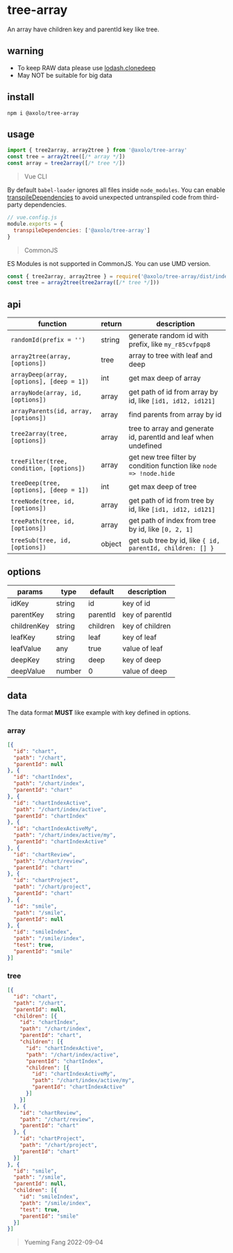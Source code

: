 # tree-array

An array have children key and parentId key like tree.

## warning

- To keep RAW data please use [lodash.clonedeep]
- May NOT be suitable for big data

## install

```shell
npm i @axolo/tree-array
```

## usage

```js
import { tree2array, array2tree } from '@axolo/tree-array'
const tree = array2tree([/* array */])
const array = tree2array([/* tree */])
```

> Vue CLI

By default `babel-loader` ignores all files inside `node_modules`.
You can enable [transpileDependencies] to avoid unexpected untranspiled code from third-party dependencies.

```js
// vue.config.js
module.exports = {
  transpileDependencies: ['@axolo/tree-array']
}
```

> CommonJS

ES Modules is not supported in CommonJS. You can use UMD version.

```js
const { tree2array, array2tree } = require('@axolo/tree-array/dist/index.umd.cjs')
const tree = array2tree(tree2array([/* tree */]))
```

## api

|                 function                  | return |                             description                             |
| ----------------------------------------- | ------ | ------------------------------------------------------------------- |
| `randomId(prefix = '')`                   | string | generate random id with prefix, like `my_r85cvfpqp8`                |
| `array2tree(array, [options])`            | tree   | array to tree with leaf and deep                                    |
| `arrayDeep(array, [options], [deep = 1])` | int    | get max deep of array                                               |
| `arrayNode(array, id, [options])`         | array  | get path of id from array by id, like `[id1, id12, id121]`          |
| `arrayParents(id, array, [options])`      | array  | find parents from array by id                                       |
| `tree2array(tree, [options])`             | array  | tree to array and generate id, parentId and leaf when undefined     |
| `treeFilter(tree, condition, [options])`  | array  | get new tree filter by condition function like `node => !node.hide` |
| `treeDeep(tree, [options], [deep = 1])`   | int    | get max deep of tree                                                |
| `treeNode(tree, id, [options])`           | array  | get path of id from tree by id, like `[id1, id12, id121]`           |
| `treePath(tree, id, [options])`           | array  | get path of index from tree by id, like `[0, 2, 1]`                 |
| `treeSub(tree, id, [options])`            | object | get sub tree by id, like `{ id, parentId, children: [] }`           |

## options

|   params    |  type  | default  |   description   |
| ----------- | ------ | -------- | --------------- |
| idKey       | string | id       | key of id       |
| parentKey   | string | parentId | key of parentId |
| childrenKey | string | children | key of children |
| leafKey     | string | leaf     | key of leaf     |
| leafValue   | any    | true     | value of leaf   |
| deepKey     | string | deep     | key of deep     |
| deepValue   | number | 0        | value of deep   |

## data

The data format **MUST** like example with key defined in options.

### array

```json
[{
  "id": "chart",
  "path": "/chart",
  "parentId": null
}, {
  "id": "chartIndex",
  "path": "/chart/index",
  "parentId": "chart"
}, {
  "id": "chartIndexActive",
  "path": "/chart/index/active",
  "parentId": "chartIndex"
}, {
  "id": "chartIndexActiveMy",
  "path": "/chart/index/active/my",
  "parentId": "chartIndexActive"
}, {
  "id": "chartReview",
  "path": "/chart/review",
  "parentId": "chart"
}, {
  "id": "chartProject",
  "path": "/chart/project",
  "parentId": "chart"
}, {
  "id": "smile",
  "path": "/smile",
  "parentId": null
}, {
  "id": "smileIndex",
  "path": "/smile/index",
  "test": true,
  "parentId": "smile"
}]
```

### tree

```json
[{
  "id": "chart",
  "path": "/chart",
  "parentId": null,
  "children": [{
    "id": "chartIndex",
    "path": "/chart/index",
    "parentId": "chart",
    "children": [{
      "id": "chartIndexActive",
      "path": "/chart/index/active",
      "parentId": "chartIndex",
      "children": [{
        "id": "chartIndexActiveMy",
        "path": "/chart/index/active/my",
        "parentId": "chartIndexActive"
      }]
    }]
  }, {
    "id": "chartReview",
    "path": "/chart/review",
    "parentId": "chart"
  }, {
    "id": "chartProject",
    "path": "/chart/project",
    "parentId": "chart"
  }]
}, {
  "id": "smile",
  "path": "/smile",
  "parentId": null,
  "children": [{
    "id": "smileIndex",
    "path": "/smile/index",
    "test": true,
    "parentId": "smile"
  }]
}]
```

> Yueming Fang
> 2022-09-04

[lodash.clonedeep]: https://www.npmjs.com/package/lodash.clonedeep
[transpileDependencies]: https://cli.vuejs.org/config/#transpiledependencies
